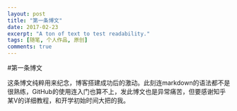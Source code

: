 ```yaml
---
layout: post
title: "第一条博文"
date: 2017-02-23
excerpt: "A ton of text to test readability."
tags: [随笔, 个人作品, 原创]
comments: true
---
```

#第一条博文

这条博文纯粹用来纪念，博客搭建成功后的激动。此刻连markdown的语法都不是很熟练，GitHub的使用连入门也算不上，发此博文也是异常痛苦，但要感谢知乎某V的详细教程，和开学初始时间大把的我。

